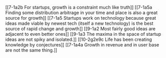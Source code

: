 [[7-1a2b For startups, growth is a constraint much like truth]]
[[7-1a5a Finding some distribution arbitrage in your time and place is also a great source for growth]]
[[7-1a5 Startups work on technology because great ideas made viable by newest tech (itself a new technology) is the best source of rapid change and growth]]
[[9-1a2 Most fairly good ideas are adjacent to even better ones]]
[[9-1a3 The maxima in the space of startup ideas are not spiky and isolated.]]
[[10-2g2e9c Life has been creating knowledge by conjectures]]
[[7-1a4a Growth in revenue and in user base are not the same thing.]]